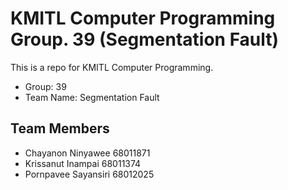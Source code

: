 # KMITL Computer Programming Group. 39 (Segmentation Fault)

This is a repo for KMITL Computer Programming.

- Group: 39
- Team Name: Segmentation Fault

## Team Members

- Chayanon Ninyawee 68011871
- Krissanut Inampai 68011374
- Pornpavee Sayansiri 68012025
